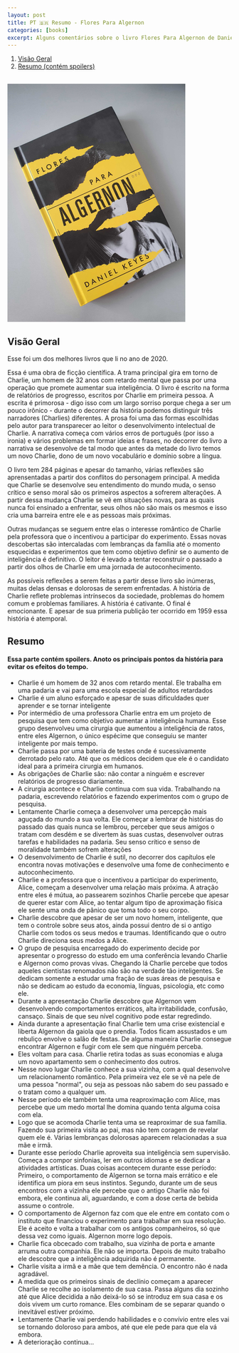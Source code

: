 ```yaml
---
layout: post
title: PT 🇧🇷 Resumo - Flores Para Algernon
categories: [books]
excerpt: Alguns comentários sobre o livro Flores Para Algernon de Daniel Keyes
---
```


1.  [Visão Geral](#org853b7e9)
2.  [Resumo (contém spoilers)](#orgbf7049c)

<br>
<img src="/images/2020-08-07-flores-para-algernon/20200907_092917-min.jpg" alt="Flores Para Algernon" style="width:400px;"/>

<a id="org853b7e9"></a>

## Visão Geral

Esse foi um dos melhores livros que li no ano de 2020.

Essa é uma obra de ficção científica. A trama principal gira em torno de Charlie, um homem de 32 anos com retardo mental que passa por uma operação que promete aumentar sua inteligência. O livro é escrito na forma de relatórios de progresso, escritos por Charlie em primeira pessoa. A escrita é primorosa - digo isso com um largo sorriso porque chega a ser um pouco irônico - durante o decorrer da história podemos distinguir três narradores (Charlies) diferentes. A prosa foi uma das formas escolhidas pelo autor para transparecer ao leitor o desenvolvimento intelectual de Charlie. A narrativa começa com vários erros de português (por isso a ironia) e vários problemas em formar ideias e frases, no decorrer do livro a narrativa se desenvolve de tal modo que antes da metade do livro temos um novo Charlie, dono de um novo vocabulário e domínio sobre a língua.

O livro tem 284 páginas e apesar do tamanho, várias reflexões são aprensentadas a partir dos conflitos do personagem principal. A medida que Charlie se desenvolve seu entendimento do mundo muda, o senso crítico e senso moral são os primeiros aspectos a sofrerem alterações. A partir dessa mudança Charlie se vê em situações novas, para as quais nunca foi ensinado a enfrentar, seus olhos não são mais os mesmos e isso cria uma barreira entre ele e as pessoas mais próximas.

Outras mudanças se seguem entre elas o interesse romântico de Charlie pela professora que o incentivou a participar do experimento. Essas novas descobertas são intercaladas com lembranças da família até o momento esquecidas e experimentos que tem como objetivo definir se o aumento de inteligência é definitivo. O leitor é levado a tentar reconstruir o passado a partir dos olhos de Charlie em uma jornada de autoconhecimento.

As possíveis reflexões a serem feitas a partir desse livro são inúmeras, muitas delas densas e dolorosas de serem enfrentadas. A história de Charlie reflete problemas intrínsecos da sociedade, problemas do homem comum e problemas familiares. A história é cativante. O final é emocionante. E apesar de sua primeria publição ter ocorrido em 1959 essa história é atemporal.




<a id="orgbf7049c"></a>

## Resumo
#### Essa parte contém spoilers. Anoto os principais pontos da história para evitar os efeitos do tempo.
- Charlie é um homem de 32 anos com retardo mental. Ele trabalha em uma padaria e vai para uma escola especial de adultos retardados
- Charlie é um aluno esforçado e apesar de suas dificuldades quer aprender e se tornar inteligente
- Por intermédio de uma professora Charlie entra em um projeto de pesquisa que tem como objetivo aumentar a inteligência humana. Esse grupo desenvolveu uma cirurgia que aumentou a inteligência de ratos, entre eles Algernon, o único espécime que conseguiu se manter inteligente por mais tempo.
- Charlie passa por uma bateria de testes onde é sucessivamente derrotado pelo rato. Até que os médicos decidem que ele é o candidato ideal para a primeira cirurgia em humanos.
- As obrigações de Charlie são: não contar a ninguém e escrever relatórios de progresso diariamente.
- A cirurgia acontece e Charlie continua com sua vida. Trabalhando na padaria, escrevendo relatórios e fazendo experimentos com o grupo de pesquisa.
- Lentamente Charlie começa a desenvolver uma percepção mais aguçada do mundo a sua volta. Ele começar a lembrar de histórias do passado das quais nunca se lembrou, perceber que seus amigos o tratam com desdém e se divertem às suas custas, desenvolver outras tarefas e habilidades na padaria. Seu senso crítico e senso de moralidade também sofrem alterações
- O desenvolvimento de Charlie é sutil, no decorrer dos capítulos ele encontra novas motivações e desenvolve uma fome de conhecimento e autoconhecimento.
- Charlie e a professora que o incentivou a participar do experimento, Alice, começam a desenvolver uma relação mais próxima. A atração entre eles é mútua, ao passearem sozinhos Charlie percebe que apesar de querer estar com Alice, ao tentar algum tipo de aproximação física ele sente uma onda de pânico que toma todo o seu corpo.
- Charlie descobre que apesar de ser um novo homem, inteligente, que tem o controle sobre seus atos, ainda possui dentro de si o antigo Charlie com todos os seus medos e traumas. Identificando que o outro Charlie direciona seus medos a Alice.
- O grupo de pesquisa encarregado do experimento decide por apresentar o progresso do estudo em uma conferência levando Charlie e Algernon como provas vivas. Chegando lá Charlie percebe que todos aqueles cientistas renomados não são na verdade tão inteligentes. Se dedicam somente a estudar uma fração de suas áreas de pesquisa e não se dedicam ao estudo da economia, línguas, psicologia, etc como ele.
- Durante a apresentação Charlie descobre que Algernon vem desenvolvendo comportamentos erráticos, alta irritabilidade, confusão, cansaço. Sinais de que seu nível cognitivo pode estar regredindo.
- Ainda durante a apresentação final Charlie tem uma crise existencial e liberta Algernon da gaiola que o prendia. Todos ficam assustados e um rebuliço envolve o salão de festas. De alguma maneira Charlie consegue encontrar Algernon e fugir com ele sem que ninguém perceba.
- Eles voltam para casa. Charlie retira todas as suas economias e aluga um novo apartamento sem o conhecimento dos outros.
- Nesse novo lugar Charlie conhece a sua vizinha, com a qual desenvolve um relacionamento romântico. Pela primeira vez ele se vê na pele de uma pessoa "normal", ou seja as pessoas não sabem do seu passado e o tratam como a qualquer um.
- Nesse período ele também tenta uma reaproximação com Alice, mas percebe que um medo mortal lhe domina quando tenta alguma coisa com ela.
- Logo que se acomoda Charlie tenta uma se reaproximar de sua família. Fazendo sua primeira visita ao pai, mas não tem coragem de revelar quem ele é. Várias lembranças dolorosas aparecem relacionadas a sua mãe e irmã.
- Durante esse período Charlie aproveita sua inteligência sem supervisão. Começa a compor sinfonias, ler em outros idiomas e se dedicar a atividades artísticas. Duas coisas acontecem durante esse período: Primeiro, o comportamento de Algernon se torna mais errático e ele identifica um piora em seus instintos. Segundo, durante um de seus encontros com a vizinha ele percebe que o antigo Charlie não foi embora, ele continua ali, aguardando, e com a dose certa de bebida assume o controle.
- O comportamento de Algernon faz com que ele entre em contato com o instituto que financiou o experimento para trabalhar em sua resolução. Ele é aceito e volta a trabalhar com os antigos companheiros, só que dessa vez como iguais. Algernon morre logo depois.
- Charlie fica obcecado com trabalho, sua vizinha de porta e amante arruma outra companhia. Ele não se importa. Depois de muito trabalho ele descobre que a inteligência adquirida não é permanente.
- Charlie visita a irmã e a mãe que tem demência. O encontro não é nada agradável.
- A medida que os primeiros sinais de declínio começam a aparecer Charlie se recolhe ao isolamento de sua casa. Passa alguns dia sozinho até que Alice decidida a não deixá-lo só se introduz em sua casa e os dois vivem um curto romance. Eles combinam de se separar quando o inevitável estiver próximo.
- Lentamente Charlie vai perdendo habilidades e o convívio entre eles vai se tornando doloroso para ambos, até que ele pede para que ela vá embora.
- A deterioração continua...
